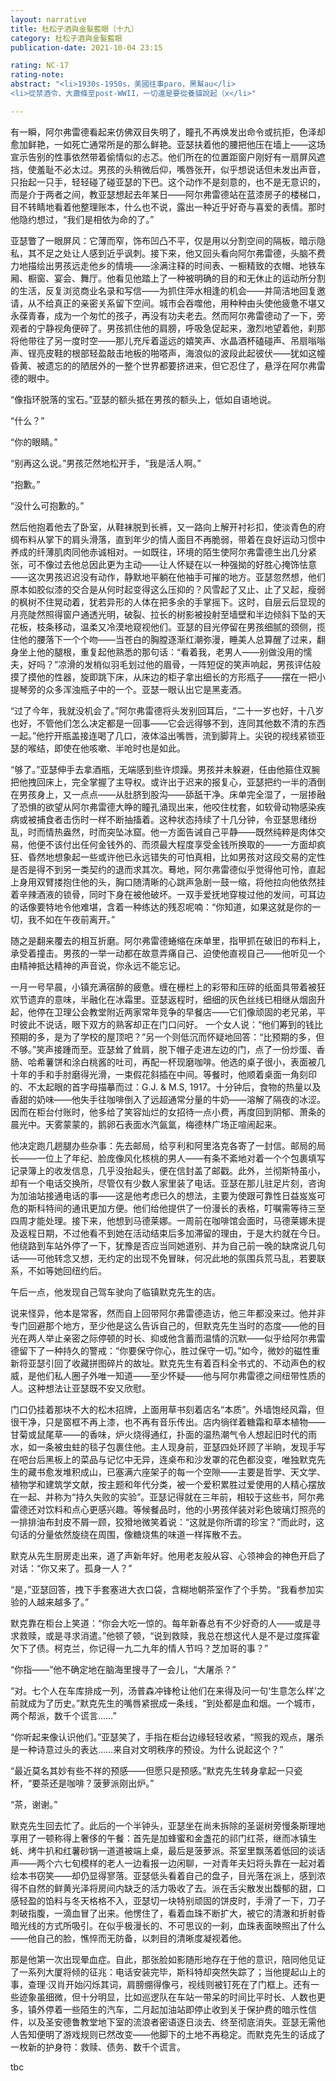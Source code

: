 ```yaml
---
layout: narrative
title: 杜松子酒與金髮藍眼（十九）
category: 杜松子酒與金髮藍眼
publication-date: 2021-10-04 23:15

rating: NC-17
rating-note:
abstract: "<li>1930s-1950s，美國往事paro，黑幫au</li>
<li>從禁酒令、大蕭條至post-WWII，一切還是要從養貓說起（x</li>"

---
```


有一瞬，阿尔弗雷德看起来仿佛双目失明了，瞳孔不再焕发出命令或抗拒，色泽却愈加鲜艳，一如死亡通常所是的那么鲜艳。亚瑟扶着他的腰把他压在墙上——这场宣示告别的性事依然带着偷情似的忐忑。他们所在的位置距窗户刚好有一扇屏风遮挡，使羞耻不必太过。男孩的头稍微后仰，嘴唇张开，似乎想说话但未发出声音，只抬起一只手，轻轻碰了碰亚瑟的下巴。这个动作不是刻意的，也不是无意识的，而是介于两者之间，教亚瑟想起去年某日——阿尔弗雷德站在蓝漆房子的楼梯口，目不转睛地看着他整理账本，什么也不说，露出一种近乎好奇与喜爱的表情。那时他隐约想过，“我们是相依为命的了。”

亚瑟瞥了一眼屏风：它薄而窄，饰布凹凸不平，仅是用以分割空间的隔板，暗示隐私，其不足之处让人感到近乎讽刺。接下来，他又回头看向阿尔弗雷德，头脑不费力地描绘出男孩远走他乡的情境——涂满注释的时间表、一橱精致的衣帽、地铁车厢、橱窗、宴会、舞厅。他看见他踏上了一种被明确的目的和无休止的运动所分割的生活，反复浏览商业名录和写信——为抓住萍水相逢的机会——并简洁地回复邀请，从不给真正的亲密关系留下空间。城市会吞噬他，用种种由头使他疲惫不堪又永葆青春，成为一个匆忙的孩子，再没有功夫老去。然而阿尔弗雷德动了一下，旁观者的宁静视角便碎了。男孩抓住他的肩膀，呼吸急促起来，激烈地望着他，刹那将他带往了另一度时空——那儿充斥着遥远的嬉笑声、水晶酒杯磕碰声、吊扇嗡嗡声、锃亮皮鞋的根部轻盈敲击地板的啪嗒声，海浪似的波段此起彼伏——犹如这幢昏黄、被遗忘的的陋居外的一整个世界都要挤进来，但它忍住了，悬浮在阿尔弗雷德的眼中。

“像指环脱落的宝石。”亚瑟的额头抵在男孩的额头上，低如自语地说。

“什么？”

“你的眼睛。”

“别再这么说。”男孩茫然地松开手，“我是活人啊。”

“抱歉。”

“没什么可抱歉的。”

然后他抱着他去了卧室，从鞋袜脱到长裤，又一路向上解开衬衫扣，使淡青色的府绸布料从掌下的肩头滑落，直到年少的情人面目不再脆弱，带着在良好运动习惯中养成的纤薄肌肉同他赤诚相对。一如既往，环境的陌生使阿尔弗雷德生出几分紧张，可不像过去他总因此更为主动——让人怀疑在以一种强拗的好胜心掩饰怯意——这次男孩迟迟没有动作，静默地平躺在他袖手可摧的地方。亚瑟忽然想，他们原本如胶似漆的交合是从何时起变得这么压抑的？风雪起了又止、止了又起，瘦弱的枫树不住晃动着，犹若异形的人体在把多余的手掌摇下。这时，自层云后显现的月亮陡然照得窗户通透光明，破裂、拉长的树影被投射至墙壁和半边倾斜下坠的天花板，枝条移动，温柔又冷漠地窥视他们。亚瑟的目光停留在男孩细腻的颈侧，揽住他的腰落下一个个吻——当苍白的胸膛逐渐红潮弥漫，睡美人总算醒了过来，翻身坐上他的腿根，重复起他熟悉的那句话：“看着我，老男人——别做没用的懦夫，好吗？”凉滑的发梢似羽毛划过他的眉骨，一阵短促的笑声响起，男孩评估般摸了摸他的性器，旋即跳下床，从床边的柜子拿出细长的方形瓶子——摆在一把小提琴旁的众多浑浊瓶子中的一个。亚瑟一眼认出它是黑麦酒。

“过了今年，我就没机会了。”阿尔弗雷德将头发别回耳后，“二十一岁也好，十八岁也好，不管他们怎么决定都是一回事——它会远得够不到，连同其他数不清的东西一起。”他拧开瓶盖接连喝了几口，液体溢出嘴唇，流到脚背上。尖锐的视线紧锁亚瑟的喉结，即使在他咳嗽、半呛时也是如此。

“够了。”亚瑟伸手去拿酒瓶，无端感到些许烦躁。男孩并未躲避，任由他箍住双腕把他拽回床上，完全掌握了主导权。或许出于迟来的报复心，亚瑟把约一半的酒倒在男孩身上，又一点点——从肚脐到股沟——舔舐干净。床单完全湿了，一层掺融了恐惧的欲望从阿尔弗雷德大睁的瞳孔涌现出来，他咬住枕套，如软骨动物感染疾病或被捕食者击伤时一样不断抽搐着。这种状态持续了十几分钟，令亚瑟思绪纷乱，时而情热盎然，时而突坠冰窟。他一方面告诫自己平静——既然纯粹是肉体交易，他便不该付出任何金钱外的、而须最大程度享受金钱所换取的——一方面却疯狂、昏然地想象起一些或许他已永远错失的可怕真相，比如男孩对这段交易的定性是否是得不到另一类契约的退而求其次。蓦地，阿尔弗雷德似乎觉得他可怜，直起上身用双臂搂抱住他的头，胸口随清晰的心跳声急剧一鼓一缩，将他拉向他依然挂着辛辣酒液的锁骨，同时下身在被他破坏。一双手爱抚地穿梭过他的发间，可耳边的话像要特地令他难堪，含着一种练达的残忍呢喃：“你知道，如果这就是你的一切，我不如在午夜前离开。”

随之是翻来覆去的相互折磨。阿尔弗雷德蜷缩在床单里，指甲抓在破旧的布料上，承受着撞击。男孩的一举一动都在故意弄痛自己、迫使他直视自己——他听见一个由精神抵达精神的声音说，你永远不能忘记。

一月一号早晨，小镇充满宿醉的疲惫。缠在栅栏上的彩带和压碎的纸面具带着被狂欢节遗弃的意味，半融化在冰霜里。亚瑟返程时，细细的灰色丝线已相继从烟囱升起，他停在卫理公会教堂附近两家常年竞争的早餐店——它们像顽固的老兄弟，平时彼此不说话，眼下双方的熟客却正在门口问好。 一个女人说：“他们筹到的钱比预期的多，是为了学校的屋顶吧？”另一个则低沉而怀疑地回答：“比预期的多，但不够。”笑声接踵而至。亚瑟耸了耸肩，脱下帽子走进左边的门，点了一份炒蛋、香肠、哈希薯饼和涂白桃酱的吐司，再配一杯现磨咖啡。他选的桌子很小，表面被几十年的手和手肘磨得光滑，一束假花斜插在中间。等餐时，他顺着桌面一角刻印的、不太起眼的首字母描摹而过：G.J. & M.S, 1917。十分钟后，食物的热量以及香甜的奶味——他失手往咖啡倒入了远超通常分量的牛奶——溶解了隔夜的冰涩。因而在柜台付账时，他多给了笑容灿烂的女招待一点小费，再度回到阴郁、萧条的晨光中。天雾蒙蒙的，鹅卵石表面水汽氤氲，梅德林广场正喧闹起来。

他决定跑几趟腿办些杂事：先去邮局，给亨利和阿里洛克各寄了一封信。邮局的局长——一位上了年纪、脸庞像风化核桃的男人——有条不紊地对着一个个包裹填写记录簿上的收发信息，几乎没抬起头，便在信封盖了邮戳。此外，兰彻斯特虽小，却有一个电话交换所，尽管仅有少数人家里装了电话。亚瑟在那儿驻足片刻，咨询为加油站接通电话的事——这是他考虑已久的想法，主要为使跟可靠性日益岌岌可危的斯科特间的通讯更加方便。他们给他提供了一份漫长的表格，叮嘱需等待三至四周才能处理。接下来，他想到马德莱娜。一周前在咖啡馆会面时，马德莱娜未提及返程日期，不过他看不到她在活动结束后多加滞留的理由，于是大约就在今日。他绕路到车站外停了一下，犹豫是否应当同她道别、并为自己前一晚的缺席说几句话——可他转念又想，无约定的出现不免冒昧，何况此地的氛围兵荒马乱，若要联系，不如等她回纽约后。

午后一点，他发现自己驾车驶向了临镇默克先生的店。

说来怪异，他本是常客，然而自上回带阿尔弗雷德造访，他三年都没来过。他并非专门回避那个地方，至少他是这么告诉自己的，但默克先生当时的态度——他的目光在两人举止亲密之际停顿的时长、抑或他含蓄而温情的沉默——似乎给阿尔弗雷德留下了一种持久的警戒：“你要保守你心，胜过保守一切。”如今，微妙的磁性重新将亚瑟引回了收藏拼图碎片的故址。默克先生有着百科全书式的、不动声色的权威，是他们私人圈子外唯一知道——至少怀疑——他与阿尔弗雷德之间纽带性质的人。这种想法让亚瑟既不安又欣慰。 

门口仍挂着那块不大的松木招牌，上面用草书刻着店名“本质”。外墙饱经风霜，但很干净，只是窗框不再上漆，也不再有音乐传出。店内徜徉着糖霜和草本植物——甘菊或鼠尾草——的香味，炉火烧得通红，扑面的温热潮气令人想起旧时代的雨水，如一条被虫蛀的毯子包裹住他。主人现身前，亚瑟四处环顾了半晌，发现手写在吧台后黑板上的菜品与记忆中无异，连桌布和沙发罩的花色都没变，唯独默克先生的藏书愈发堆积成山，已塞满六座架子的每一个空隙——主要是哲学、天文学、植物学和建筑学文献，按主题和年代分类，被一个爱积累胜过爱使用的人精心摆放在一起、并称为“持久失败的实验”。亚瑟记得就在三年前，相较于这些书，阿尔弗雷德还对饮料和点心更感兴趣。等候餐品时，他的小男孩佯装对彩色玻璃灯照亮的一排排油布封皮不屑一顾，狡猾地微笑着说：“这就是你所谓的珍宝？”而此时，这句话的分量依然旋绕在周围，像糖烧焦的味道一样挥散不去。

默克从先生厨房走出来，道了声新年好。他用老友般从容、心领神会的神色开启了对话：“你又来了。孤身一人？”

“是，”亚瑟回答，拽下手套塞进大衣口袋，含糊地朝茶室作了个手势。“我看参加实验的人越来越多了。”

默克靠在柜台上笑道：“你会大吃一惊的。每年新春总有不少好奇的人——或是寻求救赎，或是寻求消遣。”他顿了顿，“说到救赎，我总在想这代人是不是过度挥霍欠下了债。柯克兰，你记得一九二九年的情人节吗？芝加哥的事？”

“你指——”他不确定地在脑海里搜寻了一会儿，“大屠杀？”

“对。七个人在车库排成一列，汤普森冲锋枪让他们在来得及问一句‘生意怎么样’之前就成为了历史。”默克先生的嘴唇紧抿成一条线，“到处都是血和烟。一个城市，两个帮派，数千个谎言……”

“你听起来像认识他们。”亚瑟笑了，手指在柜台边缘轻轻收紧，“照我的观点，屠杀是一种诗意过头的表达……来自对文明秩序的预设。为什么说起这个？”

“最近莫名其妙有些不祥的预感——但愿只是预感。”默克先生转身拿起一只瓷杯，“要茶还是咖啡？菠萝派刚出炉。”

“茶，谢谢。”

默克先生回去忙了。此后的一个半钟头，亚瑟坐在尚未拆除的圣诞树旁慢条斯理地享用了一顿称得上奢侈的午餐：首先是加蜂蜜和金盏花的祁门红茶，继而冰镇生蚝、烤牛扒和红薯砂锅一道道被端上桌，最后是菠萝派。茶室里飘荡着低回的谈话声——两个六七旬模样的老人一边看报一边闲聊，一对青年夫妇将头靠在一起对着绘本书窃笑——却仍显得寥落。亚瑟低头看着自己的盘子，目光落在派上，感到浓得不自然的鲜黄光泽将房间内缺乏的活力吸收了去。派在舌尖散发出馥郁的甜，口感轻盈的馅料与冬天格格不入，亚瑟切一块特别顽固的饼皮时，手滑了一下，刀子刺破指腹，一滴血冒了出来。他愣住了，看着血珠不断扩大，被它的清澈和折射昏暗光线的方式所吸引。在似乎极漫长的、不可思议的一刹，血珠表面映照出了什么——他自己的脸，憔悴而无防备，以刺目的清晰度凝视着他。

那是他第一次出现晕血症。自此，那张脸如影随形地存在于他的意识，陪同他见证了一系列大厦将倾的征兆：电话安装完毕，斯科特却突然失踪了；当他提起山上的事，查理·汉肖开始闪烁其词，肩膀绷得像弓，视线则被钉死在了门框上。还有一些迹象虽细微，但十分明显，比如巡逻队在车站一带呆的时间比平时长、人数也更多，镇外停着一些陌生的汽车，二月起加油站即停止收到关于保护费的暗示性信件，以及圣安德鲁教堂地下室的流浪者密语逐日淡去、终至彻底消失。亚瑟无需他人告知便明了游戏规则已然改变——他脚下的土地不再稳定。而默克先生的话成了一枚新的护身符：救赎、债务、数千个谎言。

tbc
